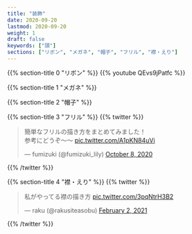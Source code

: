 ```yaml
---
title: "装飾"
date: 2020-09-20
lastmod: 2020-09-20
weight: 1
draft: false
keywords: ["頭"]
sections: ["リボン", "メガネ", "帽子", "フリル", "襟・えり"]
---
```


{{% section-title 0 "リボン" %}}
{{% youtube QEvs9jPatfc %}}

{{% section-title 1 "メガネ" %}}

{{% section-title 2 "帽子" %}}

{{% section-title 3 "フリル" %}}
{{% twitter %}}
<blockquote class="twitter-tweet" data-partner="tweetdeck"><p lang="ja" dir="ltr">簡単なフリルの描き方をまとめてみました！<br>参考にどうぞ〜〜 <a href="https://t.co/A1pKN84uVi">pic.twitter.com/A1pKN84uVi</a></p>&mdash; fumizuki (@fumizuki_lily) <a href="https://twitter.com/fumizuki_lily/status/1314081072792051712?ref_src=twsrc%5Etfw">October 8, 2020</a></blockquote>
{{% /twitter %}}

{{% section-title 4 "襟・えり" %}}
{{% twitter %}}
<blockquote class="twitter-tweet"><p lang="ja" dir="ltr">私がやってる襟の描き方 <a href="https://t.co/3pqNtrH3B2">pic.twitter.com/3pqNtrH3B2</a></p>&mdash; raku (@rakusiteasobu) <a href="https://twitter.com/rakusiteasobu/status/1356597002562273280?ref_src=twsrc%5Etfw">February 2, 2021</a></blockquote>
{{% /twitter %}}

